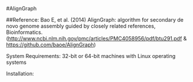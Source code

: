 #AlignGraph


##Reference:
Bao E, et al. (2014) AlignGraph: algorithm for secondary de novo genome assembly guided by closely related references, Bioinformatics.  (http://www.ncbi.nlm.nih.gov/pmc/articles/PMC4058956/pdf/btu291.pdf & https://github.com/baoe/AlignGraph)

System Requirements:
32-bit or 64-bit machines with Linux operating systems

Installation:


